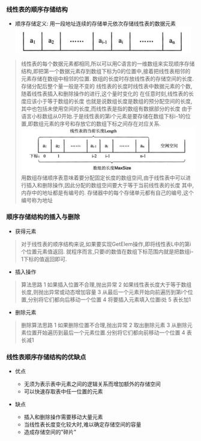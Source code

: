 ### 线性表的顺序存储结构

- 顺序存储定义: 用一段地址连续的存储单元依次存储线性表的数据元素
 ![enter description here][1]
 
 > 线性表的每个数据元素都相同,所以可以用C语言的一维数组来实现顺序存储结构,即把第一个数据元素存到数组下标为0的位置中,接着把线性表相邻的元素存储在数组中相邻的位置.
 > 数组的长度时存放线性表的存储空间的长度.存储分配后整个量一般是不变的
 > 线性表的长度时线性表中数据元素的个数,随着线性表插入和删除操作的进行,这个量时变化的
 > 在任意时刻,线性表的长度应该小于等于数组的长度
 > 也就是说数组长度是数组的预分配空间的长度,其中也包括未使用空间的长度,而线性表是指的数组有数据部分的长度
 > 由于语言小标数组从0开始.于是线性表的第i个元素是要存储在数组下标i-1的位置,即数组元素的序号和存放它的数组下标之间存在对应关系.
 > ![enter description here][2]
 > 用数组存储顺序表意味着要分配固定长度的数组空间,由于线性表中可以进行插入和删除操作,因此分配的数组空间要大于等于当前线性表的长度
 > 其中,内存中的地址都是有编号的. 存储器中的每个存储单元都有自己的编号,这个编号称为地址

### 顺序存储结构的插入与删除

- 获得元素
> 对于线性表的顺序结构来说,如果要实现GetElem操作,即将线性表L中的第i个位置元素值返回. 就程序而言,只要i的数值在数组下标范围内就是把数组i-1下标的值返回即可.
- 插入操作
> 算法思路
> 1 如果插入位置不合理,抛出异常
> 2 如果线性表长度大于等于数组长度,则抛出异常或动态增加容量
> 3 从最后一个元素开始向前遍历到第i个位置,分别将它们都向后移动一个位置
> 4 将要插入元素填入位置i处
> 5 表长加1
- 删除元素
> 删除算法思路
> 1 如果删除位置不合理,抛出异常
> 2 取出删除元素
> 3 从删除元素位置开始遍历到最后一个元素位置.分别将它们都向前移动一个位置
> 4 表长减1

### 线性表顺序存储结构的优缺点

- 优点
	- 无须为表示表中元素之间的逻辑关系而增加额外的存储空间
	- 可以快速存取表中任一位置的元素
- 缺点
	- 插入和删除操作需要移动大量元素
	- 当线性表长度变化较大时,难以确定存储空间的容量
	- 造成存储空间的"碎片"



  [1]: ./images/1510215831676.jpg
  [2]: ./images/1510216121360.jpg